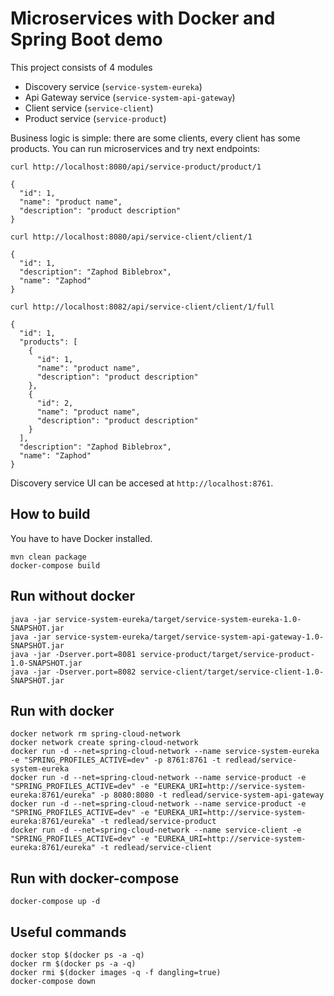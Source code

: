 # Microservices with Docker and Spring Boot demo

This project consists of 4 modules

- Discovery service (`service-system-eureka`)
- Api Gateway service (`service-system-api-gateway`)
- Client service (`service-client`)
- Product service (`service-product`)

Business logic is simple: there are some clients, every client has some products.
You can run microservices and try next endpoints:

````
curl http://localhost:8080/api/service-product/product/1

{
  "id": 1,
  "name": "product name",
  "description": "product description"
}
````

````
curl http://localhost:8080/api/service-client/client/1

{
  "id": 1,
  "description": "Zaphod Biblebrox",
  "name": "Zaphod"
}
````

````
curl http://localhost:8082/api/service-client/client/1/full

{
  "id": 1,
  "products": [
    {
      "id": 1,
      "name": "product name",
      "description": "product description"
    },
    {
      "id": 2,
      "name": "product name",
      "description": "product description"
    }
  ],
  "description": "Zaphod Biblebrox",
  "name": "Zaphod"
}
````

Discovery service UI can be accesed at `http://localhost:8761`.

## How to build
You have to have Docker installed.
````
mvn clean package
docker-compose build
````

## Run without docker
````
java -jar service-system-eureka/target/service-system-eureka-1.0-SNAPSHOT.jar
java -jar service-system-eureka/target/service-system-api-gateway-1.0-SNAPSHOT.jar
java -jar -Dserver.port=8081 service-product/target/service-product-1.0-SNAPSHOT.jar
java -jar -Dserver.port=8082 service-client/target/service-client-1.0-SNAPSHOT.jar
````

## Run with docker
````
docker network rm spring-cloud-network
docker network create spring-cloud-network
docker run -d --net=spring-cloud-network --name service-system-eureka -e "SPRING_PROFILES_ACTIVE=dev" -p 8761:8761 -t redlead/service-system-eureka
docker run -d --net=spring-cloud-network --name service-product -e "SPRING_PROFILES_ACTIVE=dev" -e "EUREKA_URI=http://service-system-eureka:8761/eureka" -p 8080:8080 -t redlead/service-system-api-gateway
docker run -d --net=spring-cloud-network --name service-product -e "SPRING_PROFILES_ACTIVE=dev" -e "EUREKA_URI=http://service-system-eureka:8761/eureka" -t redlead/service-product
docker run -d --net=spring-cloud-network --name service-client -e "SPRING_PROFILES_ACTIVE=dev" -e "EUREKA_URI=http://service-system-eureka:8761/eureka" -t redlead/service-client
````

## Run with docker-compose
````
docker-compose up -d
````

## Useful commands
````
docker stop $(docker ps -a -q)
docker rm $(docker ps -a -q)
docker rmi $(docker images -q -f dangling=true)
docker-compose down
````